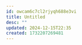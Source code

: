 ```yaml
---
id: owcam6c7cl2rjyqh688e3vi
title: Untitled
desc: ""
updated: 2024-12-15T22:35
created: 1732207269481
---
```

[]()